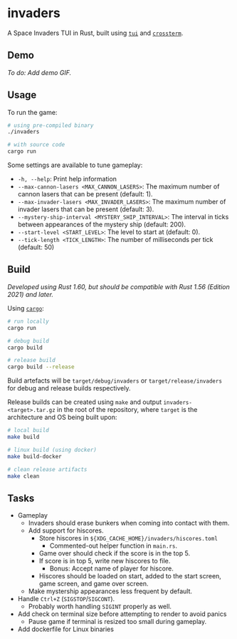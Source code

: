 # invaders

A Space Invaders TUI in Rust, built using [`tui`](https://crates.io/crates/tui) and
[`crossterm`](https://crates.io/crates/crossterm).

## Demo

*To do: Add demo GIF.*

## Usage

To run the game:

```sh
# using pre-compiled binary
./invaders

# with source code
cargo run
```

Some settings are available to tune gameplay:

- `-h, --help`: Print help information
- `--max-cannon-lasers <MAX_CANNON_LASERS>`: The maximum number of cannon lasers that can be present
  (default: 1).
- `--max-invader-lasers <MAX_INVADER_LASERS>`: The maximum number of invader lasers that can be
  present (default: 3).
- `--mystery-ship-interval <MYSTERY_SHIP_INTERVAL>`: The interval in ticks between appearances of
  the mystery ship (default: 200).
- `--start-level <START_LEVEL>`: The level to start at (default: 0).
- `--tick-length <TICK_LENGTH>`: The number of milliseconds per tick (default: 50)

## Build

*Developed using Rust 1.60, but should be compatible with Rust 1.56 (Edition 2021) and later.*

Using [`cargo`](https://doc.rust-lang.org/cargo/getting-started/installation.html):

```sh
# run locally
cargo run

# debug build
cargo build

# release build
cargo build --release
```

Build artefacts will be `target/debug/invaders` or `target/release/invaders` for debug and release
builds respectively.

Release builds can be created using `make` and output `invaders-<target>.tar.gz` in the root of the
repository, where `target` is the architecture and OS being built upon:

```sh
# local build
make build

# linux build (using docker)
make build-docker

# clean release artifacts
make clean
```

## Tasks

- Gameplay
    - Invaders should erase bunkers when coming into contact with them.
    - Add support for hiscores.
        - Store hiscores in `${XDG_CACHE_HOME}/invaders/hiscores.toml`
            - Commented-out helper function in `main.rs`.
        - Game over should check if the score is in the top 5.
        - If score is in top 5, write new hiscores to file.
            - Bonus: Accept name of player for hiscore.
        - Hiscores should be loaded on start, added to the start screen, game screen, and game over screen.
    - Make mystership appearances less frequent by default.
- Handle `Ctrl+Z` (`SIGSTOP`/`SIGCONT`).
    - Probably worth handling `SIGINT` properly as well.
- Add check on terminal size before attempting to render to avoid panics
    - Pause game if terminal is resized too small during gameplay.
- Add dockerfile for Linux binaries
